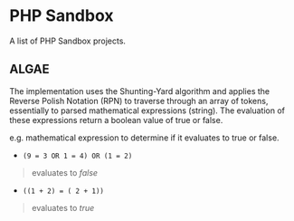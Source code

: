 # PHP Sandbox
A list of PHP Sandbox projects.

## ALGAE
The implementation uses the Shunting-Yard algorithm and applies the Reverse 
Polish Notation (RPN) to traverse through an array of tokens, essentially to 
parsed mathematical expressions (string). The evaluation of these expressions
return a boolean value of true or false. 

e.g. mathematical expression to determine if it evaluates to true or false.

 - ```(9 = 3 OR 1 = 4) OR (1 = 2)```
 > evaluates to _false_
 - ```((1 + 2) = ( 2 + 1))```
 > evaluates to _true_